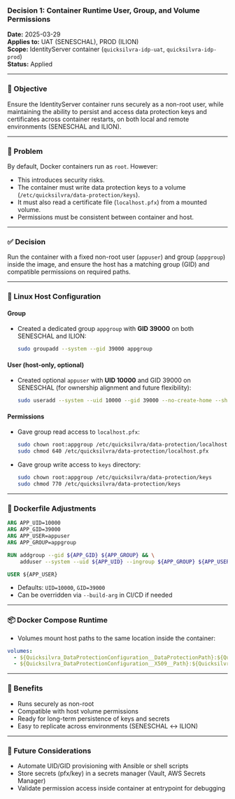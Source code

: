 ### Decision 1: Container Runtime User, Group, and Volume Permissions

**Date:** 2025-03-29  
**Applies to:** UAT (SENESCHAL), PROD (ILION)  
**Scope:** IdentityServer container (`quicksilvra-idp-uat`, `quicksilvra-idp-prod`)  
**Status:** Applied

---

### 🎯 Objective
Ensure the IdentityServer container runs securely as a non-root user, while maintaining the ability to persist and access data protection keys and certificates across container restarts, on both local and remote environments (SENESCHAL and ILION).

---

### 🧩 Problem
By default, Docker containers run as `root`. However:
- This introduces security risks.
- The container must write data protection keys to a volume (`/etc/quicksilvra/data-protection/keys`).
- It must also read a certificate file (`localhost.pfx`) from a mounted volume.
- Permissions must be consistent between container and host.

---

### ✅ Decision
Run the container with a fixed non-root user (`appuser`) and group (`appgroup`) inside the image, and ensure the host has a matching group (GID) and compatible permissions on required paths.

---

### 🔐 Linux Host Configuration

#### Group
- Created a dedicated group `appgroup` with **GID 39000** on both SENESCHAL and ILION:
  ```bash
  sudo groupadd --system --gid 39000 appgroup
  ```

#### User (host-only, optional)
- Created optional `appuser` with **UID 10000** and GID 39000 on SENESCHAL (for ownership alignment and future flexibility):
  ```bash
  sudo useradd --system --uid 10000 --gid 39000 --no-create-home --shell /usr/sbin/nologin appuser
  ```

#### Permissions
- Gave group read access to `localhost.pfx`:
  ```bash
  sudo chown root:appgroup /etc/quicksilvra/data-protection/localhost.pfx
  sudo chmod 640 /etc/quicksilvra/data-protection/localhost.pfx
  ```
- Gave group write access to `keys` directory:
  ```bash
  sudo chown root:appgroup /etc/quicksilvra/data-protection/keys
  sudo chmod 770 /etc/quicksilvra/data-protection/keys
  ```

---

### 🐳 Dockerfile Adjustments
```Dockerfile
ARG APP_UID=10000
ARG APP_GID=39000
ARG APP_USER=appuser
ARG APP_GROUP=appgroup

RUN addgroup --gid ${APP_GID} ${APP_GROUP} && \
    adduser --system --uid ${APP_UID} --ingroup ${APP_GROUP} ${APP_USER}

USER ${APP_USER}
```
- Defaults: `UID=10000`, `GID=39000`
- Can be overridden via `--build-arg` in CI/CD if needed

---

### 📦 Docker Compose Runtime
- Volumes mount host paths to the same location inside the container:
```yaml
volumes:
  - ${Quicksilvra_DataProtectionConfiguration__DataProtectionPath}:${Quicksilvra_DataProtectionConfiguration__DataProtectionPath}
  - ${Quicksilvra_DataProtectionConfiguration__X509__Path}:${Quicksilvra_DataProtectionConfiguration__X509__Path}:ro
```

---

### 🔄 Benefits
- Runs securely as non-root
- Compatible with host volume permissions
- Ready for long-term persistence of keys and secrets
- Easy to replicate across environments (SENESCHAL ↔ ILION)

---

### 📝 Future Considerations
- Automate UID/GID provisioning with Ansible or shell scripts
- Store secrets (pfx/key) in a secrets manager (Vault, AWS Secrets Manager)
- Validate permission access inside container at entrypoint for debugging


